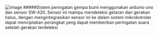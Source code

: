 ![image](https://github.com/haniftio/Sensor_Peringatan_Gempa_Bumi/blob/main/Image/Banner%20Sistem%20Peringatan%20Gempa%20Bumi%20(1).png?raw=true)
#####Sistem peringatan gempa bumi menggunakan arduino uno dan sensor SW-420. Sensor ini mampu mendeteksi getaran dan gerakan halus, dengan mengintegrasikan sensor ini ke dalam sistem mikrokotroler dapat menciptakan perangkat yang dapat memberikan peringatan suara setelah gerakan terdeteksi
